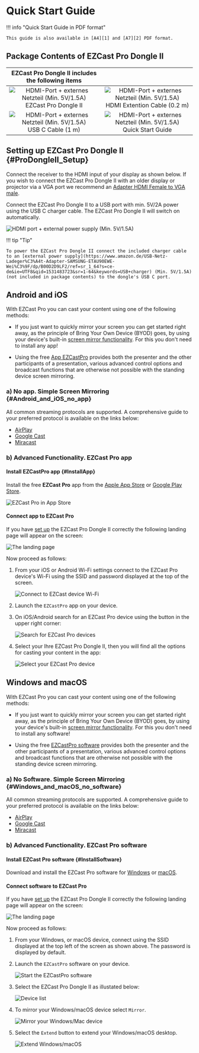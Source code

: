 # Quick Start Guide

!!! info "Quick Start Guide in PDF format"
	
	This guide is also available in [A4][1] and [A7][2] PDF format.

  [1]: https://download.stueber.de/doc/de/ezcastpro/schnellstartanleitungen/A4_DongleII.pdf
  [2]: https://download.stueber.de/doc/de/ezcastpro/schnellstartanleitungen/A7_DongleII.pdf

## Package Contents of EZCast Pro Dongle II

| EZCast Pro Dongle II includes the following items |   |
| :----: | :----: |
| ![HDMI-Port + externes Netzteil (Min. 5V/1.5A)](/assets/img/Contents.D10.png)<br>EZCast Pro Dongle II | ![HDMI-Port + externes Netzteil (Min. 5V/1.5A)](/assets/img/Contents_HDMI.Extension.png) <br>HDMI Extention Cable (0.2 m) |
| ![HDMI-Port + externes Netzteil (Min. 5V/1.5A)](/assets/img/Contents_USBC.png)<br>USB C Cable (1 m) | ![HDMI-Port + externes Netzteil (Min. 5V/1.5A)](/assets/img/Contents.QSG.png)<br>Quick Start Guide |


## Setting up EZCast Pro Dongle II {#ProDongleII_Setup}

Connect the receiver to the HDMI input of your display as shown below. If you wish to connect the EZCast Pro Dongle II with an older display or projector via a VGA port we recommend an [Adapter HDMI Female to VGA male](optimize.md#female-hdmi-to-male-vga-adapter). 

Connect the EZCast Pro Dongle II to a USB port with min. 5V/2A power using the USB C charger cable. The EZCast Pro Dongle II will switch on automatically. 

![HDMI port + external power supply (Min. 5V/1.5A)](/assets/img/plugin_HDMI1.5A.jpg)

!!! tip "Tip"
    
	To power the EZCast Pro Dongle II connect the included charger cable to an [external power supply](https://www.amazon.de/USB-Netz-Ladeger%C3%A4t-Adapter-SAMSUNG-ETAU90EWE-Wei%C3%9F/dp/B00D2D9LF2/ref=sr_1_64?s=ce-de&ie=UTF8&qid=1531483723&sr=1-64&keywords=USB+charger) (Min. 5V/1.5A) (not included in package contents) to the dongle's USB C port. 

## Android and iOS

With EZCast Pro you can cast your content using one of the following methods:

* If you just want to quickly mirror your screen you can get started right away, as the principle of Bring Your Own Device (BYOD) goes, by using your device's built-in [screen mirror functionality](#Android_and_iOS_no_app). For this you don't need to install any app!

* Using the free [App EZCastPro](#InstallApp) provides both the presenter and the other participants of a presentation, various advanced control options and broadcast functions that are otherwise not possible with the standing device screen mirroring.

### a) No app. Simple Screen Mirroring {#Android_and_iOS_no_app}

All common streaming protocols are supported. A comprehensive guide to your preferred protocol is available on the links below:

* [AirPlay](airplay.md)
* [Google Cast](chromecast.md)
* [Miracast](miracast.md)

### b) Advanced Functionality. EZCast Pro app

#### Install EZCastPro app {#InstallApp}

Install the free **EZCast Pro** app from the [Apple App Store](https://apps.apple.com/app/ezcast-pro/id897830705) or [Google Play Store](https://play.google.com/store/apps/details?id=com.actionsmicro.ezcastpro).

![EZCast Pro in App Store](/assets/img/EZCastProAppStore.png)

#### Connect app to EZCast Pro

If you have [set up](#ProDongleII_Setup) the EZCast Pro Dongle II correctly the following landing page will appear on the screen:

![The landing page](/assets/img/ProIIDongle_landingpage.png)

Now proceed as follows:

1.  From your iOS or Android Wi-Fi settings connect to the EZCast Pro device's Wi-Fi using the SSID and password displayed at the top of the screen.

	![Connect to EZCast device Wi-Fi](/assets/img/EZCastProAppConnect_WiFi.png)

2.  Launch the `EZCastPro` app on your device.

3.  On iOS/Android search for an EZCast Pro device using the button in the upper right corner:

	![Search for EZCast Pro devices](/assets/img/Device-list.png)

4.  Select your Ihre EZCast Pro Dongle II, then you will find all the options for casting your content in the app:

    ![Select your EZCast Pro device](/assets/img/select-device.png)

## Windows and macOS

With EZCast Pro you can cast your content using one of the following methods:

* If you just want to quickly mirror your screen you can get started right away, as the principle of Bring Your Own Device (BYOD) goes, by using your device's built-in [screen mirror functionality](#Windows_and_macOS_no_software). For this you don't need to install any software!

* Using the free [EZCastPro software](#InstallSoftware) provides both the presenter and the other participants of a presentation, various advanced control options and broadcast functions that are otherwise not possible with the standing device screen mirroring.

### a) No Software. Simple Screen Mirroring {#Windows_and_macOS_no_software}

All common streaming protocols are supported. A comprehensive guide to your preferred protocol is available on the links below:

* [AirPlay](airplay.md)
* [Google Cast](chromecast.md)
* [Miracast](miracast.md)

### b) Advanced Functionality. EZCast Pro software

#### Install EZCast Pro software {#InstallSoftware}

Download and install the EZCast Pro software for [Windows](https://ezcast-pro.com/download/ezcastpro-app/windows/) or [macOS](https://ezcast-pro.com/download/ezcastpro-app/macos/).

#### Connect software to EZCast Pro

If you have [set up](#ProDongleII_Setup) the EZCast Pro Dongle II correctly the following landing page will appear on the screen:

![The landing page](/assets/img/ProIIDongle_landingpage.png)

Now proceed as follows:

1.  From your Windows, or macOS device, connect using the SSID displayed at the top left of the screen as shown above. The password is displayed by default.

2.  Launch the `EZCastPro` software on your device.

    ![Start the EZCastPro software](/assets/img/EZCastPro_Start_Software.png)

3.  Select the EZCast Pro Dongle II as illustated below:

    ![Device list](/assets/img/mac-windows_device-list.png)

4.  To mirror your Windows/macOS device select `Mirror`.

    ![Mirror your Windows/Mac device](/assets/img/mac-windows_mirror.png)

5.  Select the `Extend` button to extend your Windows/macOS desktop.

    ![Extend Windows/macOS](/assets/img/mac-windows_extend.png)



